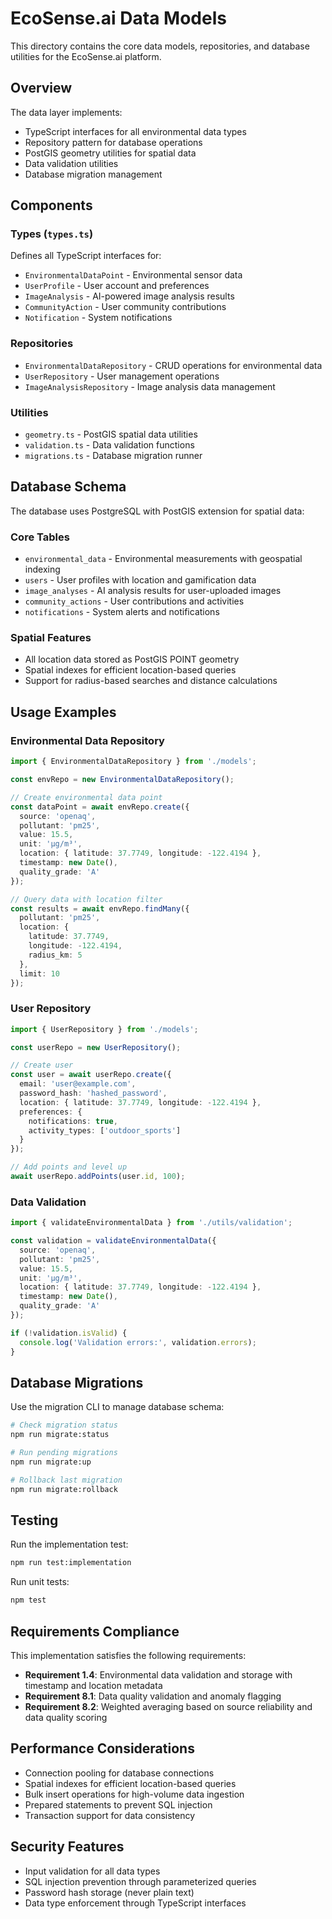 # EcoSense.ai Data Models

This directory contains the core data models, repositories, and database utilities for the EcoSense.ai platform.

## Overview

The data layer implements:
- TypeScript interfaces for all environmental data types
- Repository pattern for database operations
- PostGIS geometry utilities for spatial data
- Data validation utilities
- Database migration management

## Components

### Types (`types.ts`)
Defines all TypeScript interfaces for:
- `EnvironmentalDataPoint` - Environmental sensor data
- `UserProfile` - User account and preferences
- `ImageAnalysis` - AI-powered image analysis results
- `CommunityAction` - User community contributions
- `Notification` - System notifications

### Repositories
- `EnvironmentalDataRepository` - CRUD operations for environmental data
- `UserRepository` - User management operations
- `ImageAnalysisRepository` - Image analysis data management

### Utilities
- `geometry.ts` - PostGIS spatial data utilities
- `validation.ts` - Data validation functions
- `migrations.ts` - Database migration runner

## Database Schema

The database uses PostgreSQL with PostGIS extension for spatial data:

### Core Tables
- `environmental_data` - Environmental measurements with geospatial indexing
- `users` - User profiles with location and gamification data
- `image_analyses` - AI analysis results for user-uploaded images
- `community_actions` - User contributions and activities
- `notifications` - System alerts and notifications

### Spatial Features
- All location data stored as PostGIS POINT geometry
- Spatial indexes for efficient location-based queries
- Support for radius-based searches and distance calculations

## Usage Examples

### Environmental Data Repository

```typescript
import { EnvironmentalDataRepository } from './models';

const envRepo = new EnvironmentalDataRepository();

// Create environmental data point
const dataPoint = await envRepo.create({
  source: 'openaq',
  pollutant: 'pm25',
  value: 15.5,
  unit: 'µg/m³',
  location: { latitude: 37.7749, longitude: -122.4194 },
  timestamp: new Date(),
  quality_grade: 'A'
});

// Query data with location filter
const results = await envRepo.findMany({
  pollutant: 'pm25',
  location: {
    latitude: 37.7749,
    longitude: -122.4194,
    radius_km: 5
  },
  limit: 10
});
```

### User Repository

```typescript
import { UserRepository } from './models';

const userRepo = new UserRepository();

// Create user
const user = await userRepo.create({
  email: 'user@example.com',
  password_hash: 'hashed_password',
  location: { latitude: 37.7749, longitude: -122.4194 },
  preferences: {
    notifications: true,
    activity_types: ['outdoor_sports']
  }
});

// Add points and level up
await userRepo.addPoints(user.id, 100);
```

### Data Validation

```typescript
import { validateEnvironmentalData } from './utils/validation';

const validation = validateEnvironmentalData({
  source: 'openaq',
  pollutant: 'pm25',
  value: 15.5,
  unit: 'µg/m³',
  location: { latitude: 37.7749, longitude: -122.4194 },
  timestamp: new Date(),
  quality_grade: 'A'
});

if (!validation.isValid) {
  console.log('Validation errors:', validation.errors);
}
```

## Database Migrations

Use the migration CLI to manage database schema:

```bash
# Check migration status
npm run migrate:status

# Run pending migrations
npm run migrate:up

# Rollback last migration
npm run migrate:rollback
```

## Testing

Run the implementation test:

```bash
npm run test:implementation
```

Run unit tests:

```bash
npm test
```

## Requirements Compliance

This implementation satisfies the following requirements:

- **Requirement 1.4**: Environmental data validation and storage with timestamp and location metadata
- **Requirement 8.1**: Data quality validation and anomaly flagging
- **Requirement 8.2**: Weighted averaging based on source reliability and data quality scoring

## Performance Considerations

- Connection pooling for database connections
- Spatial indexes for efficient location-based queries
- Bulk insert operations for high-volume data ingestion
- Prepared statements to prevent SQL injection
- Transaction support for data consistency

## Security Features

- Input validation for all data types
- SQL injection prevention through parameterized queries
- Password hash storage (never plain text)
- Data type enforcement through TypeScript interfaces